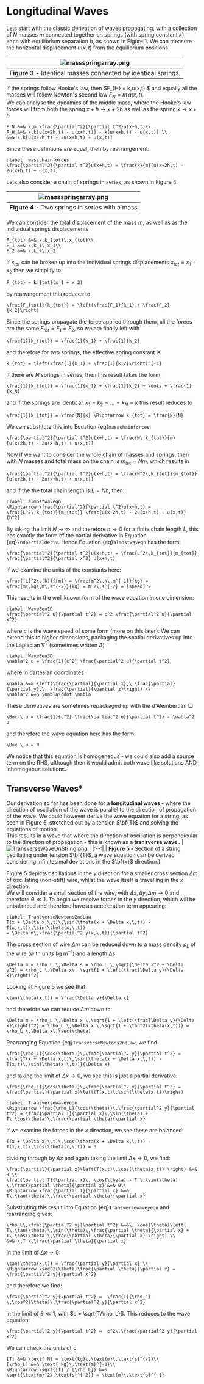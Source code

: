 # Longitudinal Waves
Lets start with the classic derivation of waves propagating, with a collection of $N$ masses $m$ connected together on springs (with spring constant $k$), 
each with equilibrium separation $h$, as shown in Figure 1. We can measure the horizontal displacement $u(x,t)$ from the equilibrium positions.

| ![massspringarray.png](../figures/massspringarray.png) |
|:--:|
| <b>Figure 3 - </b> Identical masses connected by identical springs.|

If the springs follow Hooke's law, then $F_{H} = k\,u(x,t) $ and equally all the masses will follow Newton's second law $F_{N} = m \,a(x,t)$.  
We can analyse the dynamics of the middle mass, where the Hooke's law forces will from both the spring $x+h \rightarrow x+2h$ as well as the spring $x \rightarrow x+h$
```{math}
F_N &=& \,m \frac{\partial^2}{\partial t^2}u(x+h,t)\\
F_H &=& \,k[u(x+2h,t) - u(x+h,t)] - k[u(x+h,t) - u(x,t)] \\
&=& \,k[u(x+2h,t) - 2u(x+h,t) + u(x,t)]
```
Since these defintions are equal, then by rearrangement:
```{math}
:label: masschainforces
\frac{\partial^2}{\partial t^2}u(x+h,t) = \frac{k}{m}[u(x+2h,t) - 2u(x+h,t) + u(x,t)] 
```
Lets also consider a chain of springs  in series, as shown in Figure 4.  

| ![massspringarray.png](../figures/springsinseries.png) |
|:--:|
| <b>Figure 4 - </b> Two springs in series with a mass|

We can consider the total displacement of the mass $m$, as well as as the individual springs displacements 
```{math}
F_{tot} &=& \,k_{tot}\,x_{tot}\\
F_1 &=& \,k_1\,x_1\\
F_2 &=& \,k_2\,x_2
```
If $x_{tot}$ can be broken up into the individual springs displacements $x_{tot} = x_1 + x_2$ then we simplify to
```{math}
F_{tot} = k_{tot}(x_1 + x_2)
```
by rearrangement this reduces to
```{math}
\frac{F_{tot}}{k_{tot}} = \left(\frac{F_1}{k_1} + \frac{F_2}{k_2}\right)
```
Since the springs propagate the force applied through them, all the forces are the same $F_{tot} = F_1 = F_2$, so we are finally left with
```{math}
\frac{1}{k_{tot}} = \frac{1}{k_1} + \frac{1}{k_2}
```
and therefore for two springs, the effective spring constant is 
```{math}
k_{tot} = \left(\frac{1}{k_1} + \frac{1}{k_2}\right)^{-1}
```
If there are $N$ springs in series, then this result takes the form
```{math}
\frac{1}{k_{tot}} = \frac{1}{k_1} + \frac{1}{k_2} + \dots + \frac{1}{k_N}
``` 
and if the springs are identical, $k_1 = k_2 = \dots = k_N = k$ this result reduces to
```{math}
\frac{1}{k_{tot}} = \frac{N}{k} \Rightarrow k_{tot} = \frac{k}{N}
```
We can substitute this into Equation {eq}`masschainforces`:
```{math}
\frac{\partial^2}{\partial t^2}u(x+h,t) = \frac{N\,k_{tot}}{m} [u(x+2h,t) - 2u(x+h,t) + u(x,t)]
```
Now if we want to consider the whole chain of masses and springs, then with $N$ masses and total mass on the chain is $m_{tot} = Nm$, which results in
```{math}
\frac{\partial^2}{\partial t^2}u(x+h,t) = \frac{N^2\,k_{tot}}{m_{tot}} [u(x+2h,t) - 2u(x+h,t) + u(x,t)]
```
and if the the total chain length is $L = Nh$, then:
```{math}
:label: almostwaveqn
\Rightarrow \frac{\partial^2}{\partial t^2}u(x+h,t) = \frac{L^2\,k_{tot}}{m_{tot}} \frac{u(x+2h,t) - 2u(x+h,t) + u(x,t)}{h^2} 
```
By taking the limit $N \rightarrow \infty$ and therefore $h \rightarrow 0$ for a finite chain length $L$, this has exactly 
the form of the partial derivative in Equation {eq}`2ndpartialderiv`.  Hence Equation {eq}`almostwaveqn` has the form:
```{math}
\frac{\partial^2}{\partial t^2}u(x+h,t) = \frac{L^2\,k_{tot}}{m_{tot}} \frac{\partial^2}{\partial x^2} u(x+h,t)
```
If we examine the units of the constants here:
```{math}
\frac{[L]^2\,[k]}{[m]} = \frac{m^2\,N\,m^{-1}}{kg} = \frac{m\,kg\,m\,s^{-2}}{kg} = m^2\,s^{-2} = [speed]^2
```
This results in the well known form of the wave equation in one dimension:
```{math}
:label: WaveEqn1D
\frac{\partial^2 u}{\partial t^2} = c^2 \frac{\partial^2 u}{\partial x^2} 
``` 
where $c$ is the wave speed of some form (more on this later).  We can extend this to higher dimensions, packaging the spatial derivatives up into the Laplacian 
$\nabla^2$ (sometimes written $\Delta$)
```{math}
:label: WaveEqn3D
\nabla^2 u = \frac{1}{c^2} \frac{\partial^2 u}{\partial t^2} 
```
where in cartesian coordinates 
```{math}
\nabla &=& \left(\frac{\partial}{\partial x},\,\frac{\partial}{\partial y},\, \frac{\partial}{\partial z}\right) \\
\nabla^2 &=& \nabla\cdot \nabla
```
These derivatives are sometimes repackaged up with the d'Alembertian $\Box$
```{math}
\Box \,u = \frac{1}{c^2} \frac{\partial^2 u}{\partial t^2} - \nabla^2 u 
```
and therefore the wave equation here has the form:
```{math} 
\Box \,u = 0
```
We notice that this equation is homogeneous - we could also add a source term on the RHS, although 
then it would admit both wave like solutions AND inhomogeous solutions.


## Transverse Waves*

Our derivation so far has been done for a <b> longitudinal waves </b> - where the direction of oscillation of 
the wave is parallel to the direction of propagation of the wave.  We could however derive the wave equation 
for a string, as seen in Figure 5, stretched out by a tension $\bf{T}$ and solving the equations of motion.  
This results in a wave that where the direction of oscillation is perpendicular to the direction of 
propagation - this is known as a <b> transverse wave </b>.
| ![TransverseWaveOnString.png](../figures/TransverseWaveOnString.png) |
|:--:|
| <b>Figure 5 - </b> Section of a string oscillating under tension $\bf{T}$, 
a wave equation can be derived considering infinitesimal deviations in the $\bf{x}$ direction.}

Figure 5 depicts oscillations in the $y$ direction for a smaller cross section $\Delta m$ of 
oscillating (non-stiff) wire, whilst the wave itself is travelling in the $x$ direction.  
We will consider a small section of the wire, with $\Delta x,\,\Delta y,\, \Delta m \rightarrow 0$ 
and therefore $\theta \ll 1$.  To begin we resolve forces in the $y$ direction, which will be 
unbalanced and therefore have an acceleration term appearing:
```{math}
:label: TransverseNewtons2ndLaw
T(x + \Delta x,\,t)\,\sin(\theta(x + \Delta x,\,t)) - T(x,\,t)\,\sin(\theta(x,\,t)) 
= \Delta m\,\frac{\partial^2 y(x,\,t)}{\partial t^2} 
```
The cross section of wire $\Delta m$ can be reduced down to a mass density $\rho_L$ of the wire 
(with units kg m$^{-1}$) and a length $\Delta s$ 
```{math}
\Delta m = \rho_L \,\Delta s = \rho_L \,\sqrt{\Delta x^2 + \Delta  y^2} = \rho_L \,\Delta x\, \sqrt{1 + \left(\frac{\Delta y}{\Delta x}\right)^2}
```
Looking at Figure 5 we see that 
```{math}
\tan(\theta(x,t)) = \frac{\Delta y}{\Delta x}
```
and therefore we can reduce $\Delta m$ down to:
```{math}
\Delta m = \rho_L \,\Delta x \,\sqrt{1 + \left(\frac{\Delta y}{\Delta x}\right)^2} = \rho_L \,\Delta x \,\sqrt{1 + \tan^2(\theta(x,t))} = \rho_L \,\Delta x\,\sec(\theta)
```
Rearranging Equation {eq}`TransverseNewtons2ndLaw`, we find:
```{math}
\frac{\rho_L}{\cos(\theta)}\,\frac{\partial^2 y}{\partial t^2} = \frac{T(x + \Delta x,t)\,\sin(\theta(x + \Delta x,\,t)) - T(x,t)\,\sin(\theta(x,\,t))}{\Delta x}
```
and taking the limit of $\Delta x \rightarrow 0$, we see this is just a partial derivative:
```{math}
\frac{\rho_L}{\cos(\theta)}\,\frac{\partial^2 y}{\partial t^2} = \frac{\partial}{\partial x}\left(T(x,t)\,\sin(\theta(x,t))\right)
```
```{math}
:label: Transversewaveyeqn
\Rightarrow \frac{\rho_L}{\cos(\theta)}\,\frac{\partial^2 y}{\partial t^2} = \frac{\partial T}{\partial x}\,\sin(\theta) + T\,\cos(\theta)\,\frac{\partial \theta}{\partial x} 
```
If we examine the forces in the $x$ direction, we see these are balanced:
```{math}
T(x + \Delta x,\,t)\,\cos(\theta(x + \Delta x,\,t)) - T(x,\,t)\,\cos(\theta(x,\,t)) = 0
```
dividing through by $\Delta x$ and again taking the limit $\Delta x \rightarrow 0$, we find:
```{math}
\frac{\partial}{\partial x}\left(T(x,t)\,\cos(\theta(x,t)) \right) &=& 0 \\ 
\frac{\partial T}{\partial x}\, \cos(\theta) - T \,\sin(\theta) \,\frac{\partial \theta}{\partial x} &=& 0\\
\Rightarrow \frac{\partial T}{\partial x} &=& T\,\tan(\theta)\,\frac{\partial \theta}{\partial x}
```
Substituting this result into Equation {eq}`Transversewaveyeqn` and rearranging gives:
```{math}
\rho_L\,\frac{\partial^2 y}{\partial t^2} &=&\, \cos(\theta)\left( T\,\tan(\theta)\,\sin(\theta)\,\frac{\partial \theta}{\partial x} + T\,\cos(\theta)\,\frac{\partial \theta}{\partial x} \right) \\ 
&=& \,T \,\frac{\partial \theta}{\partial x}
```
In the limit of $\Delta x \rightarrow 0$:
```{math}
\tan(\theta(x,t)) = \frac{\partial y}{\partial x} \\
\Rightarrow \sec^2(\theta)\frac{\partial \theta}{\partial x} = \frac{\partial^2 y}{\partial x^2}
```
and therefore we find:
```{math}
\frac{\partial^2 y}{\partial t^2} =  \frac{T}{\rho_L} \,\cos^2(\theta)\,\frac{\partial^2 y}{\partial x^2}
```
in the limit of $\theta \ll 1$, with $c = \sqrt{T/\rho_L}$. This reduces to the wave equation:
```{math}
\frac{\partial^2 y}{\partial t^2} =  c^2\,\frac{\partial^2 y}{\partial x^2}
```
We can check the units of $c$, 
```{math}
[T] &=& \text{ N} = \text{kg}\,\text{m}\,\text{s}^{-2}\\
[\rho_L] &=& \text{ kg}\,\text{m}^{-1}\\
\Rightarrow \sqrt{[T] / [\rho_L]} &=&  \sqrt{\text{m}^2\,\text{s}^{-2}} = \text{m}\,\text{s}^{-1}
```


